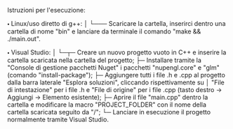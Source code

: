 Istruzioni per l'esecuzione:

🞄 Linux/uso diretto di g++:
│
└─── Scaricare la cartella, inserirci dentro una cartella di nome "bin" e lanciare da terminale il comando "make && ./main.out".

🞄 Visual Studio:
│
└─┬─ Creare un nuovo progetto vuoto in C++ e inserire la cartella scaricata nella cartella del progetto;
  ├─ Installare tramite la "Console di gestione pacchetti Nuget" i pacchetti "nupengl.core" e "glm" (comando "install-package");
  ├─ Aggiungere tutti i file .h e .cpp al progetto dalla barra laterale "Esplora soluzioni", cliccando rispettivamente su 
  │  "File di intestazione" per i file .h e "File di origine" per i file .cpp (tasto destro -> Aggiungi -> Elemento esistente);
  ├─ Aprire il file "main.cpp" dentro la cartella e modificare la macro "PROJECT_FOLDER" con il nome della cartella scaricata seguito da "/";
  └─ Lanciare in esecuzione il progetto normalmente tramite Visual Studio.

